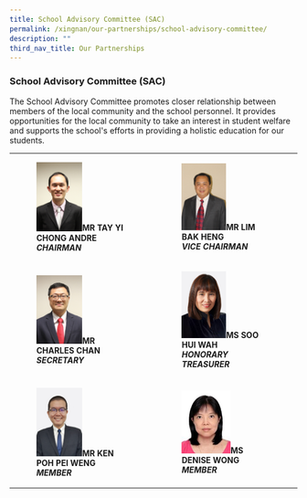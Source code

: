 ```yaml
---
title: School Advisory Committee (SAC)
permalink: /xingnan/our-partnerships/school-advisory-committee/
description: ""
third_nav_title: Our Partnerships
---
```

### School Advisory Committee (SAC)

The School Advisory Committee promotes closer relationship between members of the local community and the school personnel. It provides opportunities for the local community to take an interest in student welfare and supports the school's efforts in providing a holistic education for our students.

|  	|  	|
|---	|---	|
|  <figure><img src="/images/sac1.png" style="width:50%"><b>MR TAY YI CHONG ANDRE<b/><br><i>CHAIRMAN</i>	| <figure><img src="/images/sac2.png" style="width:50%"><b>MR LIM BAK HENG<b/><br><i>VICE CHAIRMAN</i> 	|
| <figure><img src="/images/sac3.png" style="width:50%"><b>MR CHARLES CHAN<b/><br><i>SECRETARY</i> 	| <figure><img src="/images/sac4.png" style="width:50%"><b>MS SOO HUI WAH<b/><br><i>HONORARY TREASURER</i> 	|
| <figure><img src="/images/sac5.png" style="width:50%"><b>MR KEN POH PEI WENG<b/><br><i>MEMBER</i> 	| <figure><img src="/images/sac6.png" style="width:55%"><b>MS DENISE WONG<b/><br><i>MEMBER</i> 	|